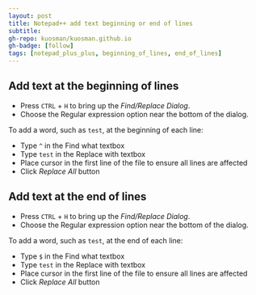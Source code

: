 ```yaml
---
layout: post
title: Notepad++ add text beginning or end of lines
subtitle:
gh-repo: kuosman/kuosman.github.io
gh-badge: [follow]
tags: [notepad_plus_plus, beginning_of_lines, end_of_lines]
---
```


## Add text at the beginning of lines

* Press `CTRL` + `H` to bring up the *Find/Replace Dialog*.
* Choose the Regular expression option near the bottom of the dialog.

To add a word, such as `test`, at the beginning of each line:
* Type `^` in the Find what textbox
* Type `test` in the Replace with textbox
* Place cursor in the first line of the file to ensure all lines are affected
* Click *Replace All* button

## Add text at the end of lines

* Press `CTRL` + `H` to bring up the *Find/Replace Dialog*.
* Choose the Regular expression option near the bottom of the dialog.

To add a word, such as `test`, at the end of each line:
* Type `$` in the Find what textbox
* Type `test` in the Replace with textbox
* Place cursor in the first line of the file to ensure all lines are affected
* Click *Replace All* button